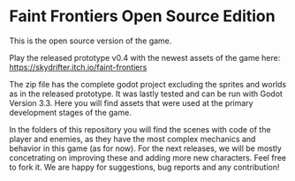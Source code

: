 # Faint Frontiers Open Source Edition
This is the open source version of the game.

Play the released prototype v0.4 with the newest assets of the game here: https://skydrifter.itch.io/faint-frontiers

The zip file has the complete godot project excluding the sprites and worlds as in the released prototype. It was lastly tested and can be run with Godot Version 3.3. Here you will find assets that were used at the primary development stages of the game. 

In the folders of this repository you will find the scenes with code of the player and enemies, as they have the most complex mechanics and behavior in this game (as for now). For the next releases, we will be mostly concetrating on improving these and adding more new characters. Feel free to fork it. We are happy for suggestions, bug reports and any contribution!
